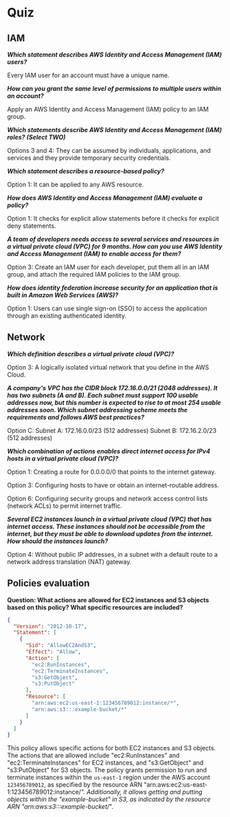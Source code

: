 # Quiz

## IAM

***Which statement describes AWS Identity and Access Management (IAM)
users?***

Every IAM user for an account must have a unique name.

***How can you grant the same level of permissions to multiple users within an account?***

Apply an AWS Identity and Access Management (IAM) policy to an IAM group.

***Which statements describe AWS Identity and Access Management (IAM)
roles? (Select TWO)***

Options 3 and 4: They can be assumed by individuals, applications, and services and they provide temporary security credentials.

***Which statement describes a resource-based policy?***

Option 1: It can be applied to any AWS resource.

***How does AWS Identity and Access Management (IAM) evaluate a policy?***

Option 1: It checks for explicit allow statements before it checks for explicit deny statements.

***A team of developers needs access to several services and resources in a virtual private cloud (VPC) for 9 months. How can you use AWS Identity and Access Management (IAM) to enable access for them?***

Option 3: Create an IAM user for each developer, put them all in an IAM group, and attach the required IAM policies to the IAM group.

***How does identity federation increase security for an application that is built in Amazon Web Services (AWS)?***

Option 1: Users can use single sign-on (SSO) to access the application through an existing authenticated identity.

## Network

***Which definition describes a virtual private cloud (VPC)?***

Option 3: A logically isolated virtual network that you define in the AWS Cloud.

***A company's VPC has the CIDR block 172.16.0.0/21 (2048 addresses). It has two subnets (A and B). Each subnet must support 100 usable addresses now, but this number is expected to rise to at most 254 usable addresses soon. Which subnet addressing scheme meets the requirements and follows AWS best practices?***

Option C: Subnet A: 172.16.0.0/23 (512 addresses) Subnet B: 172.16.2.0/23 (512 addresses)

***Which combination of actions enables direct internet access for IPv4 hosts in a virtual private cloud (VPC)?***

Option 1: Creating a route for 0.0.0.0/0 that points to the internet gateway.

Option 3: Configuring hosts to have or obtain an internet-routable address.

Option 6: Configuring security groups and network access control lists (network ACLs) to permit internet traffic.

***Several EC2 instances launch in a virtual private cloud (VPC) that has internet access. These instances should not be accessible from the internet, but they must be able to download updates from the internet. How should the instances launch?***

Option 4: Without public IP addresses, in a subnet with a default route to a network address translation (NAT) gateway.

## Policies evaluation

**Question: What actions are allowed for EC2 instances and S3 objects based on this policy? What specific resources are included?**

```json
{
  "Version": "2012-10-17",
  "Statement": [
    {
      "Sid": "AllowEC2AndS3",
      "Effect": "Allow",
      "Action": [
        "ec2:RunInstances",
        "ec2:TerminateInstances",
        "s3:GetObject",
        "s3:PutObject"
      ],
      "Resource": [
        "arn:aws:ec2:us-east-1:123456789012:instance/*",
        "arn:aws:s3:::example-bucket/*"
      ]
    }
  ]
}
```

This policy allows specific actions for both EC2 instances and S3 objects. The actions that are allowed include "ec2:RunInstances" and "ec2:TerminateInstances" for EC2 instances, and "s3:GetObject" and "s3:PutObject" for S3 objects. The policy grants permission to run and terminate instances within the `us-east-1` region under the AWS account `123456789012`, as specified by the resource ARN "arn:aws:ec2:us-east-1:123456789012:instance/*". Additionally, it allows getting and putting objects within the "example-bucket" in S3, as indicated by the resource ARN "arn:aws:s3:::example-bucket/*".












